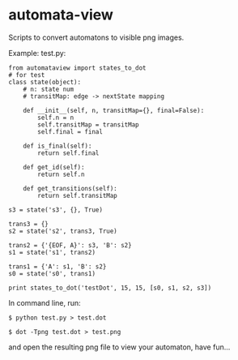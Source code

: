 automata-view
=============

Scripts to convert automatons to visible png images.

Example: test.py:  

	from automataview import states_to_dot
	# for test
	class state(object):
	    # n: state num
	    # transitMap: edge -> nextState mapping
	    
	    def __init__(self, n, transitMap={}, final=False):
	        self.n = n
	        self.transitMap = transitMap
	        self.final = final
	        
	    def is_final(self):
	        return self.final
	    
	    def get_id(self):
	        return self.n
	    
	    def get_transitions(self):
	        return self.transitMap
	        
	s3 = state('s3', {}, True)
	        
	trans3 = {}
	s2 = state('s2', trans3, True)
	
	trans2 = {'{EOF, A}': s3, 'B': s2}
	s1 = state('s1', trans2)
	
	trans1 = {'A': s1, 'B': s2}
	s0 = state('s0', trans1)
	
	print states_to_dot('testDot', 15, 15, [s0, s1, s2, s3])
	
In command line, run: 
	
	$ python test.py > test.dot
	
	$ dot -Tpng test.dot > test.png
	
and open the resulting png file to view your automaton, have fun...